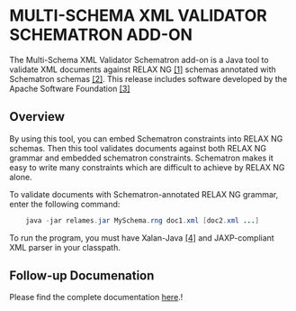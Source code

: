 # MULTI-SCHEMA XML VALIDATOR SCHEMATRON ADD-ON

The Multi-Schema XML Validator Schematron add-on is a Java tool
to validate XML documents against RELAX NG [[1]](https://www.oasis-open.org/committees/relax-ng/) schemas annotated with
Schematron schemas [[2]](https://www.schematron.com/). This release includes software developed by the Apache Software Foundation [[3]](https://www.apache.org/)

## Overview

By using this tool, you can embed Schematron constraints into RELAX NG
schemas. Then this tool validates documents against both RELAX NG grammar
and embedded schematron constraints. Schematron makes it easy to write
many constraints which are difficult to achieve by RELAX NG alone.

To validate documents with Schematron-annotated RELAX NG grammar, enter
the following command:

```java
    java -jar relames.jar MySchema.rng doc1.xml [doc2.xml ...]
```

To run the program, you must have Xalan-Java [[4]](https://xml.apache.org/xalan-j/) and JAXP-compliant
XML parser in your classpath.

## Follow-up Documenation

Please find the complete documentation [here](../docs/relames/README.md).!
